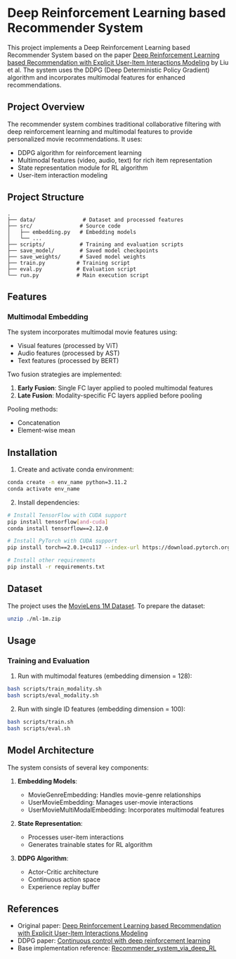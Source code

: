 # Deep Reinforcement Learning based Recommender System

This project implements a Deep Reinforcement Learning based Recommender System based on the paper [Deep Reinforcement Learning based Recommendation with Explicit User-Item Interactions Modeling](https://arxiv.org/abs/1810.12027) by Liu et al. The system uses the DDPG (Deep Deterministic Policy Gradient) algorithm and incorporates multimodal features for enhanced recommendations.

## Project Overview

The recommender system combines traditional collaborative filtering with deep reinforcement learning and multimodal features to provide personalized movie recommendations. It uses:
- DDPG algorithm for reinforcement learning
- Multimodal features (video, audio, text) for rich item representation
- State representation module for RL algorithm
- User-item interaction modeling

## Project Structure

```
.
├── data/               # Dataset and processed features
├── src/               # Source code
│   ├── embedding.py   # Embedding models
│   └── ...
├── scripts/           # Training and evaluation scripts
├── save_model/        # Saved model checkpoints
├── save_weights/      # Saved model weights
├── train.py          # Training script
├── eval.py           # Evaluation script
└── run.py            # Main execution script
```

## Features

### Multimodal Embedding
The system incorporates multimodal movie features using:
- Visual features (processed by ViT)
- Audio features (processed by AST)
- Text features (processed by BERT)

Two fusion strategies are implemented:
1. **Early Fusion**: Single FC layer applied to pooled multimodal features
2. **Late Fusion**: Modality-specific FC layers applied before pooling

Pooling methods:
- Concatenation
- Element-wise mean

## Installation

1. Create and activate conda environment:
```bash
conda create -n env_name python=3.11.2 
conda activate env_name
```

2. Install dependencies:
```bash
# Install TensorFlow with CUDA support
pip install tensorflow[and-cuda]
conda install tensorflow==2.12.0

# Install PyTorch with CUDA support
pip install torch==2.0.1+cu117 --index-url https://download.pytorch.org/whl/cu117

# Install other requirements
pip install -r requirements.txt
```

## Dataset

The project uses the [MovieLens 1M Dataset](https://grouplens.org/datasets/movielens/1m/). To prepare the dataset:

```bash
unzip ./ml-1m.zip
```

## Usage

### Training and Evaluation

1. Run with multimodal features (embedding dimension = 128):
```bash
bash scripts/train_modality.sh
bash scripts/eval_modality.sh
```

2. Run with single ID features (embedding dimension = 100):
```bash
bash scripts/train.sh
bash scripts/eval.sh
```

## Model Architecture

The system consists of several key components:

1. **Embedding Models**:
   - MovieGenreEmbedding: Handles movie-genre relationships
   - UserMovieEmbedding: Manages user-movie interactions
   - UserMovieMultiModalEmbedding: Incorporates multimodal features

2. **State Representation**:
   - Processes user-item interactions
   - Generates trainable states for RL algorithm

3. **DDPG Algorithm**:
   - Actor-Critic architecture
   - Continuous action space
   - Experience replay buffer

## References

- Original paper: [Deep Reinforcement Learning based Recommendation with Explicit User-Item Interactions Modeling](https://arxiv.org/abs/1810.12027)
- DDPG paper: [Continuous control with deep reinforcement learning](https://arxiv.org/abs/1509.02971)
- Base implementation reference: [Recommender_system_via_deep_RL](https://github.com/backgom2357/Recommender_system_via_deep_RL)

